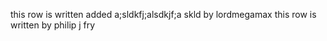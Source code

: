 this row is written added a;sldkfj;alsdkjf;a skld by lordmegamax 
this row is written by philip j fry
